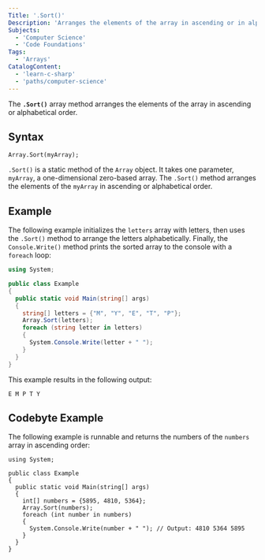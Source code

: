```yaml
---
Title: '.Sort()'
Description: 'Arranges the elements of the array in ascending or in alphabetical order.'
Subjects:
  - 'Computer Science'
  - 'Code Foundations'
Tags:
  - 'Arrays'
CatalogContent:
  - 'learn-c-sharp'
  - 'paths/computer-science'
---
```


The **`.Sort()`** array method arranges the elements of the array in ascending or alphabetical order.

## Syntax

```pseudo
Array.Sort(myArray);
```

`.Sort()` is a static method of the `Array` object. It takes one parameter, `myArray`, a one-dimensional zero-based array. The `.Sort()` method arranges the elements of the `myArray` in ascending or alphabetical order.

## Example

The following example initializes the `letters` array with letters, then uses the `.Sort()` method to arrange the letters alphabetically. Finally, the `Console.Write()` method prints the sorted array to the console with a `foreach` loop:

```cs
using System;

public class Example
{
  public static void Main(string[] args)
  {
    string[] letters = {"M", "Y", "E", "T", "P"};
    Array.Sort(letters);
    foreach (string letter in letters)
    {
      System.Console.Write(letter + " ");
    }
  }
}
```

This example results in the following output:

```shell
E M P T Y
```

## Codebyte Example

The following example is runnable and returns the numbers of the `numbers` array in ascending order:

```codebyte/cs
using System;

public class Example
{
  public static void Main(string[] args)
  {
    int[] numbers = {5895, 4810, 5364};
    Array.Sort(numbers);
    foreach (int number in numbers)
    {
      System.Console.Write(number + " "); // Output: 4810 5364 5895 
    }
  }
}
```
